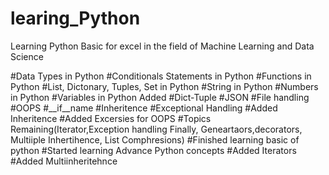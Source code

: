 # learing_Python
Learning Python Basic for excel in the field of Machine Learning and Data Science

#Data Types in Python
#Conditionals Statements in Python
#Functions in Python
#List, Dictonary, Tuples, Set in Python
#String in Python
#Numbers in Python
#Variables in Python
Added 
#Dict-Tuple
#JSON
#File handling
#OOPS
#__if__name
#Inheritence
#Exceptional Handling
#Added Inheritence 
#Added Excersies for OOPS
#Topics Remaining(Iterator,Exception handling Finally, Geneartaors,decorators, Multiiple Inhertihence, List Comphresions)
#Finished learning basic of python
#Started learning Advance Python concepts
#Added Iterators 
#Added Multiinheritehnce
